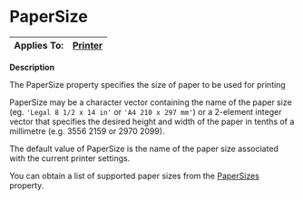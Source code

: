 




<h1 class="heading"><span class="name">PaperSize</span></h1>

| Applies To: | [Printer](./printer.md) |
| --- | ---  |


**Description**


The PaperSize property specifies the size of paper to be used for printing


PaperSize may be a character vector containing the name of the paper size (eg. `'Legal 8 1/2 x 14 in'` or `'A4 210 x 297 mm'`) or a 2-element integer vector that specifies the desired height and width of the paper in tenths of a millimetre (e.g. 3556 2159 or 2970 2099).


The default value of PaperSize is the name of the paper size associated with the current printer settings.


You can obtain a list of supported paper sizes from the [PaperSizes](papersizes.md) property.



